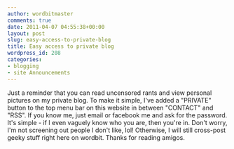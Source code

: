 ```yaml
---
author: wordbitmaster
comments: true
date: 2011-04-07 04:55:38+00:00
layout: post
slug: easy-access-to-private-blog
title: Easy access to private blog
wordpress_id: 208
categories:
- blogging
- site Announcements
---
```


Just a reminder that you can read uncensored rants and view personal pictures on my private blog. To make it simple, I've added a "PRIVATE" button to the top menu bar on this website in between "CONTACT" and "RSS". If you know me, just email or facebook me and ask for the password. It's simple - if I even vaguely know who you are, then you're in. Don't worry, I'm not screening out people I don't like, lol! Otherwise, I will still cross-post geeky stuff right here on wordbit. Thanks for reading amigos.  
